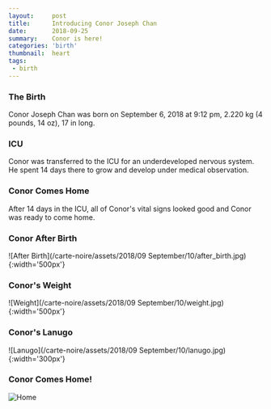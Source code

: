```yaml
---
layout:     post
title:      Introducing Conor Joseph Chan
date:       2018-09-25  
summary:    Conor is here!
categories: 'birth'
thumbnail:  heart
tags:
 - birth
---
```

### The Birth  
Conor Joseph Chan was born on September 6, 2018 at 9:12 pm, 2.220 kg
(4 pounds, 14 oz), 17 in long.

### ICU  
Conor was transferred to the ICU for an underdeveloped nervous system. He spent
14 days there to grow and develop under medical observation.  

### Conor Comes Home  
After 14 days in the ICU, all of Conor's vital signs looked good and Conor was
ready to come home.  

### Conor After Birth  
![After Birth](/carte-noire/assets/2018/09 September/10/after_birth.jpg){:width='500px'}

### Conor's Weight  
![Weight](/carte-noire/assets/2018/09 September/10/weight.jpg){:width='500px'}

### Conor's Lanugo  
![Lanugo](/carte-noire/assets/2018/09 September/10/lanugo.jpg){:width='300px'}

### Conor Comes Home!  
![Home]()
